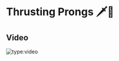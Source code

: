 # Thrusting Prongs 🗡️🍴

## Video

![type:video](https://www.youtube.com/embed/IXZ6kr4VHQw?start=338&end=355)
